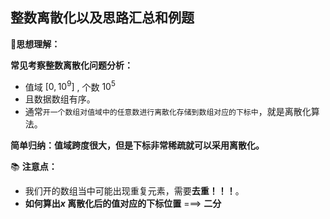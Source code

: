 ## 整数离散化以及思路汇总和例题

**📝思想理解：**

**常见考察整数离散化问题分析：**

- 值域 $[ 0,10^9]$ , 个数 $10^5$
- 且数据数组有序。
- 通常`开一个数组对值域中的任意数进行离散化存储到数组对应的下标中`，就是离散化算法。

**简单归纳：值域跨度很大，但是下标非常稀疏就可以采用离散化。**

:books: **注意点：** 

- 我们开的数组当中可能出现重复元素，需要**去重！！！**。
- **如何算出$x$ 离散化后的值对应的下标位置** ===> **二分** 
